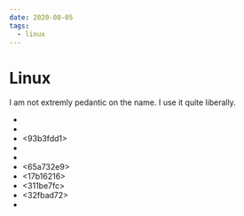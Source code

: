 ```yaml
---
date: 2020-08-05
tags:
  - linux
---
```


# Linux

I am not extremly pedantic on the name. I use it quite liberally.

* <d79888d8>
* <a4ac757f>
* <93b3fdd1>
* <a6c177ca>
* <e7fffa15>
* <65a732e9>
* <17b16216>
* <311be7fc>
* <32fbad72>
* <ab1d963b>
